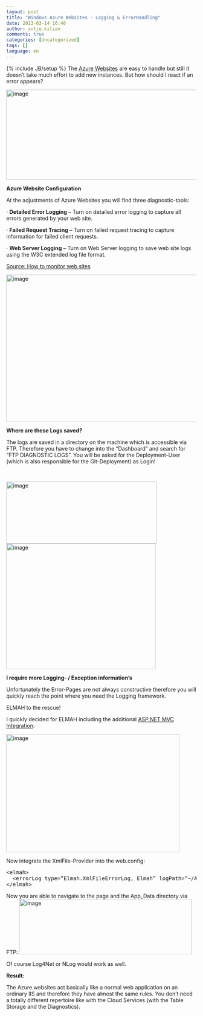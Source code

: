```yaml
---
layout: post
title: "Windows Azure Websites – Logging & ErrorHandling"
date: 2013-03-14 16:40
author: antje.kilian
comments: true
categories: [Uncategorized]
tags: []
language: en
---
```

{% include JB/setup %}
The <a href="http://code-inside.de/blog/2013/03/02/windows-azure-websites-git-hosting-deployment-leicht-gemacht/">Azure Websites</a> are easy to handle but still it doesn’t take much effort to add new instances. But how should I react if an error appears?

<img style="background-image: none; padding-left: 0px; padding-right: 0px; padding-top: 0px; border: 0px;" title="image" src="{{BASE_PATH}}/assets/wp-images-de/image_thumb937.png" border="0" alt="image" width="575" height="239" />

<strong>Azure Website Configuration </strong>

<strong> </strong>

At the adjustments of Azure Websites you will find three diagnostic-tools:

· <strong>Detailed Error Logging</strong> – Turn on detailed error logging to capture all errors generated by your web site.

· <strong>Failed Request Tracing</strong> – Turn on failed request tracing to capture information for failed client requests.

· <strong>Web Server Logging</strong> – Turn on Web Server logging to save web site logs using the W3C extended log file format.

<a href="http://www.windowsazure.com/en-us/manage/services/web-sites/how-to-monitor-websites/">Source: How to monitor web sites</a>

<img style="background-image: none; padding-left: 0px; padding-right: 0px; padding-top: 0px; border: 0px;" title="image" src="{{BASE_PATH}}/assets/wp-images-de/image_thumb938.png" border="0" alt="image" width="578" height="390" /><strong> </strong>

<strong>Where are these Logs saved?</strong>

<strong> </strong>

The logs are saved in a directory on the machine which is accessible via FTP. Therefore you have to change into the “Dashboard” and search for “FTP DIAGNOSTIC LOGS”. You will be asked for the Deployment-User (which is also responsible for the Git-Deployment) as Login!

&nbsp;

<img style="background-image: none; padding-left: 0px; padding-right: 0px; padding-top: 0px; border: 0px;" title="image" src="{{BASE_PATH}}/assets/wp-images-de/image_thumb939.png" border="0" alt="image" width="398" height="164" />

<img style="background-image: none; padding-left: 0px; padding-right: 0px; padding-top: 0px; border: 0px;" title="image" src="{{BASE_PATH}}/assets/wp-images-de/image_thumb940.png" border="0" alt="image" width="395" height="333" />

<strong> </strong>

<strong>I require more Logging- / Exception information’s </strong>

<strong></strong>

Unfortunately the Error-Pages are not always constructive therefore you will quickly reach the point where you need the Logging framework.

ELMAH to the rescue!

I quickly decided for ELMAH including the additional <a href="https://github.com/alexanderbeletsky/elmah.mvc">ASP.NET MVC Integration</a>:

<img style="background-image: none; padding-left: 0px; padding-right: 0px; padding-top: 0px; border: 0px;" title="image" src="{{BASE_PATH}}/assets/wp-images-de/image_thumb941.png" border="0" alt="image" width="458" height="313" />

Now integrate the XmlFile-Provider into the web.config:
<pre class="csharpcode">&lt;elmah&gt;
  &lt;errorLog type=”Elmah.XmlFileErrorLog, Elmah” logPath=”~/App_Data” /&gt;
&lt;/elmah&gt;</pre>
<!-- .csharpcode, .csharpcode pre { 	font-size: small; 	color: black; 	font-family: consolas, "Courier New", courier, monospace; 	background-color: #ffffff; 	/*white-space: pre;*/ } .csharpcode pre { margin: 0em; } .csharpcode .rem { color: #008000; } .csharpcode .kwrd { color: #0000ff; } .csharpcode .str { color: #006080; } .csharpcode .op { color: #0000c0; } .csharpcode .preproc { color: #cc6633; } .csharpcode .asp { background-color: #ffff00; } .csharpcode .html { color: #800000; } .csharpcode .attr { color: #ff0000; } .csharpcode .alt  { 	background-color: #f4f4f4; 	width: 100%; 	margin: 0em; } .csharpcode .lnum { color: #606060; } -->Now you are able to navigate to the page and the App_Data directory via FTP:

<img style="background-image: none; padding-left: 0px; padding-right: 0px; padding-top: 0px; border: 0px;" title="image" src="{{BASE_PATH}}/assets/wp-images-de/image_thumb942.png" border="0" alt="image" width="457" height="146" />

Of course Log4Net or NLog would work as well.

<strong></strong>

<strong>Result:</strong>

The Azure websites act basically like a normal web application on an ordinary IIS and therefore they have almost the same rules. You don’t need a totally different repertoire like with the Cloud Services (with the Table Storage and the Diagnostics).
